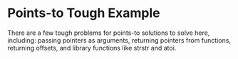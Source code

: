 # Points-to Tough Example

There are a few tough problems for points-to solutions to solve here, including: 
passing pointers as arguments, returning pointers from functions, returning
offsets, and library functions like strstr and atoi.
